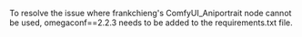 To resolve the issue where frankchieng's ComfyUI_Aniportrait node cannot be used, omegaconf==2.2.3 needs to be added to the requirements.txt file.
